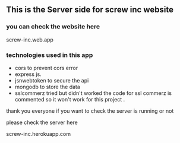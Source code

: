 ## This is the Server side for screw inc website 
### you can check the website here
screw-inc.web.app

### technologies used in this app 
- cors to prevent cors error
- express js.
- jsnwebtoken to secure the api
- mongodb to store the data
- sslcommerz tried but didn't worked the code for ssl commerz is commented so it won't work for this project .

thank you everyone if you want to check the server is running or not 

please check the server here

screw-inc.herokuapp.com